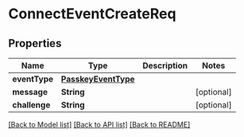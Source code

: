 # ConnectEventCreateReq

## Properties
Name | Type | Description | Notes
------------ | ------------- | ------------- | -------------
**eventType** | [**PasskeyEventType**](PasskeyEventType.md) |  | 
**message** | **String** |  | [optional] 
**challenge** | **String** |  | [optional] 

[[Back to Model list]](../README.md#documentation-for-models) [[Back to API list]](../README.md#documentation-for-api-endpoints) [[Back to README]](../README.md)


